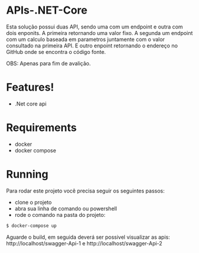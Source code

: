 # APIs-.NET-Core

Esta solução possui duas API, sendo uma com um endpoint e outra com dois enponits.
A primeira retornando uma valor fixo.
A segunda um endpoint com um calculo baseada em parametros juntamente com o valor consultado na primeira API.
E outro enpoint retornando o endereço no GitHub onde se encontra o código fonte.

OBS: Apenas para fim de avalição.

# Features!

  - .Net core api

# Requirements

 - docker
 - docker compose
 
# Running
Para rodar este projeto você precisa seguir os seguintes passos:
  - clone o projeto
  - abra sua linha de comando ou powershell
  - rode o comando na pasta do projeto: 
```sh
$ docker-compose up
```
Aguarde o build, em seguida deverá ser possivel visualizar as apis: http://localhost/swagger-Api-1
e http://localhost/swagger-Api-2
